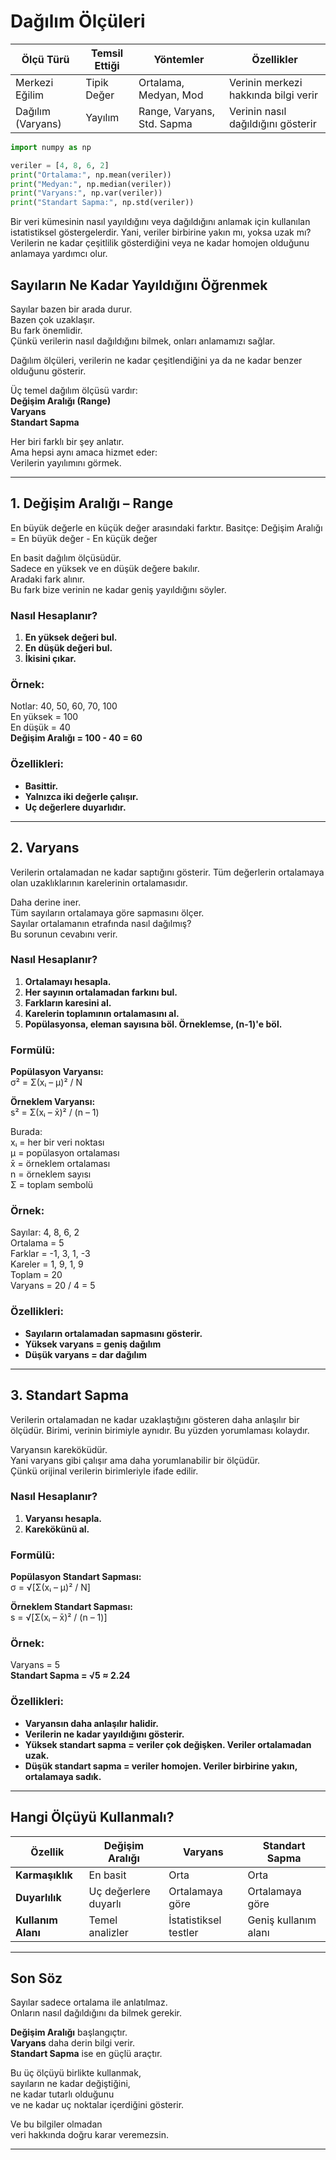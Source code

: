 # Dağılım Ölçüleri

| Ölçü Türü         | Temsil Ettiği | Yöntemler                  | Özellikler                           |
| ----------------- | ------------- | -------------------------- | ------------------------------------ |
| Merkezi Eğilim    | Tipik Değer   | Ortalama, Medyan, Mod      | Verinin merkezi hakkında bilgi verir |
| Dağılım (Varyans) | Yayılım       | Range, Varyans, Std. Sapma | Verinin nasıl dağıldığını gösterir   |

```python
import numpy as np

veriler = [4, 8, 6, 2]
print("Ortalama:", np.mean(veriler))
print("Medyan:", np.median(veriler))
print("Varyans:", np.var(veriler))
print("Standart Sapma:", np.std(veriler))

```

Bir veri kümesinin nasıl yayıldığını veya dağıldığını anlamak için kullanılan istatistiksel göstergelerdir. Yani, veriler birbirine yakın mı, yoksa uzak mı? Verilerin ne kadar çeşitlilik gösterdiğini veya ne kadar homojen olduğunu anlamaya yardımcı olur.


## Sayıların Ne Kadar Yayıldığını Öğrenmek

Sayılar bazen bir arada durur.  
Bazen çok uzaklaşır.  
Bu fark önemlidir.  
Çünkü verilerin nasıl dağıldığını bilmek, onları anlamamızı sağlar.

Dağılım ölçüleri, verilerin ne kadar çeşitlendiğini ya da ne kadar benzer olduğunu gösterir.

Üç temel dağılım ölçüsü vardır:  
**Değişim Aralığı (Range)**  
**Varyans**  
**Standart Sapma**

Her biri farklı bir şey anlatır.  
Ama hepsi aynı amaca hizmet eder:  
Verilerin yayılımını görmek.

---

## 1. Değişim Aralığı – Range

En büyük değerle en küçük değer arasındaki farktır.
Basitçe:
Değişim Aralığı = En büyük değer - En küçük değer

En basit dağılım ölçüsüdür.  
Sadece en yüksek ve en düşük değere bakılır.  
Aradaki fark alınır.  
Bu fark bize verinin ne kadar geniş yayıldığını söyler.

### Nasıl Hesaplanır?

1. **En yüksek değeri bul.**  
2. **En düşük değeri bul.**  
3. **İkisini çıkar.**

### Örnek:

Notlar: 40, 50, 60, 70, 100  
En yüksek = 100  
En düşük = 40  
**Değişim Aralığı = 100 - 40 = 60**

### Özellikleri:

- **Basittir.**  
- **Yalnızca iki değerle çalışır.**  
- **Uç değerlere duyarlıdır.**

---

## 2. Varyans

Verilerin ortalamadan ne kadar saptığını gösterir.
Tüm değerlerin ortalamaya olan uzaklıklarının karelerinin ortalamasıdır.

Daha derine iner.  
Tüm sayıların ortalamaya göre sapmasını ölçer.  
Sayılar ortalamanın etrafında nasıl dağılmış?  
Bu sorunun cevabını verir.

### Nasıl Hesaplanır?

1. **Ortalamayı hesapla.**  
2. **Her sayının ortalamadan farkını bul.**  
3. **Farkların karesini al.**  
4. **Karelerin toplamının ortalamasını al.**
5. **Popülasyonsa, eleman sayısına böl. Örneklemse, (n-1)'e böl.**


### Formülü:

**Popülasyon Varyansı:**  
σ² = Σ(xᵢ – μ)² / N  

**Örneklem Varyansı:**  
s² = Σ(xᵢ – x̄)² / (n – 1)

Burada:  
xᵢ = her bir veri noktası  
μ = popülasyon ortalaması  
x̄ = örneklem ortalaması  
n = örneklem sayısı  
Σ = toplam sembolü

### Örnek:

Sayılar: 4, 8, 6, 2  
Ortalama = 5  
Farklar = -1, 3, 1, -3  
Kareler = 1, 9, 1, 9  
Toplam = 20  
Varyans = 20 / 4 = 5

### Özellikleri:

- **Sayıların ortalamadan sapmasını gösterir.**  
- **Yüksek varyans = geniş dağılım**  
- **Düşük varyans = dar dağılım**

---

## 3. Standart Sapma

Verilerin ortalamadan ne kadar uzaklaştığını gösteren daha anlaşılır bir ölçüdür.
Birimi, verinin birimiyle aynıdır. Bu yüzden yorumlaması kolaydır.

Varyansın kareköküdür.  
Yani varyans gibi çalışır ama daha yorumlanabilir bir ölçüdür.  
Çünkü orijinal verilerin birimleriyle ifade edilir.

### Nasıl Hesaplanır?

1. **Varyansı hesapla.**  
2. **Karekökünü al.**

### Formülü:

**Popülasyon Standart Sapması:**  
σ = √[Σ(xᵢ – μ)² / N]

**Örneklem Standart Sapması:**  
s = √[Σ(xᵢ – x̄)² / (n – 1)]

### Örnek:

Varyans = 5  
**Standart Sapma = √5 ≈ 2.24**

### Özellikleri:

- **Varyansın daha anlaşılır halidir.**  
- **Verilerin ne kadar yayıldığını gösterir.**  
- **Yüksek standart sapma = veriler çok değişken. Veriler ortalamadan uzak.**  
- **Düşük standart sapma = veriler homojen. Veriler birbirine yakın, ortalamaya sadık.**

---

## Hangi Ölçüyü Kullanmalı?

| Özellik | Değişim Aralığı | Varyans | Standart Sapma |
|--------|------------------|---------|----------------|
| **Karmaşıklık** | En basit | Orta | Orta |
| **Duyarlılık** | Uç değerlere duyarlı | Ortalamaya göre | Ortalamaya göre |
| **Kullanım Alanı** | Temel analizler | İstatistiksel testler | Geniş kullanım alanı |

---

## Son Söz

Sayılar sadece ortalama ile anlatılmaz.  
Onların nasıl dağıldığını da bilmek gerekir.

**Değişim Aralığı** başlangıçtır.  
**Varyans** daha derin bilgi verir.  
**Standart Sapma** ise en güçlü araçtır.

Bu üç ölçüyü birlikte kullanmak,  
sayıların ne kadar değiştiğini,  
ne kadar tutarlı olduğunu  
ve ne kadar uç noktalar içerdiğini gösterir.

Ve bu bilgiler olmadan  
veri hakkında doğru karar veremezsin.

---

